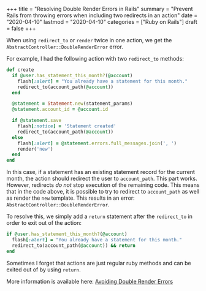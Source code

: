 +++
title = "Resolving Double Render Errors in Rails"
summary = "Prevent Rails from throwing errors when including two redirects in an action"
date = "2020-04-10"
lastmod = "2020-04-10"
categories = ["Ruby on Rails"]
draft = false
+++

When using `redirect_to` or `render` twice in one action, we get the `AbstractController::DoubleRenderError` error.

For example, I had the following action with two `redirect_to` methods:

```rb
def create
  if @user.has_statement_this_month?(@account)
    flash[:alert] = "You already have a statement for this month."
    redirect_to(account_path(@account))
  end

  @statement = Statement.new(statement_params)
  @statement.account_id = @account.id

  if @statement.save
    flash[:notice] = 'Statement created'
    redirect_to(account_path(@account))
  else
    flash[:alert] = @statement.errors.full_messages.join(', ')
    render('new')
  end
end
```

In this case, if a statement has an existing statement record for the current month, the action should redirect the user to `account_path`. This part works. However, redirects *do not* stop execution of the remaining code. This means that in the code above, it is possible to try to redirect to `account_path` as well as render the `new` template. This results in an error: `AbstractController::DoubleRenderError`.

To resolve this, we simply add a `return` statement after the `redirect_to` in order to exit out of the action:

```rb
if @user.has_statement_this_month?(@account)
  flash[:alert] = "You already have a statement for this month."
  redirect_to(account_path(@account)) && return
end
```

Sometimes I forget that actions are just regular ruby methods and can be exited out of by using `return`.

More information is available here: [Avoiding Double Render Errors](https://guides.rubyonrails.org/layouts_and_rendering.html#avoiding-double-render-errors)